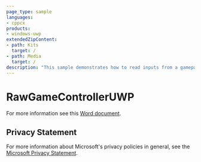 ```yaml
---
page_type: sample
languages:
- cppcx
products:
- windows-uwp
extendedZipContent:
- path: Kits
  target: /
- path: Media
  target: /
description: "This sample demonstrates how to read inputs from a gamepad using RawGameController in a Universal Windows Platform (UWP) app."
---
```


# RawGameControllerUWP

For more information see this [Word document](https://github.com/microsoft/Xbox-ATG-Samples/blob/master/UWPSamples/System/RawGameControllerUWP/Readme.docx).

## Privacy Statement

For more information about Microsoft's privacy policies in general, see the [Microsoft Privacy Statement](https://privacy.microsoft.com/privacystatement/).
